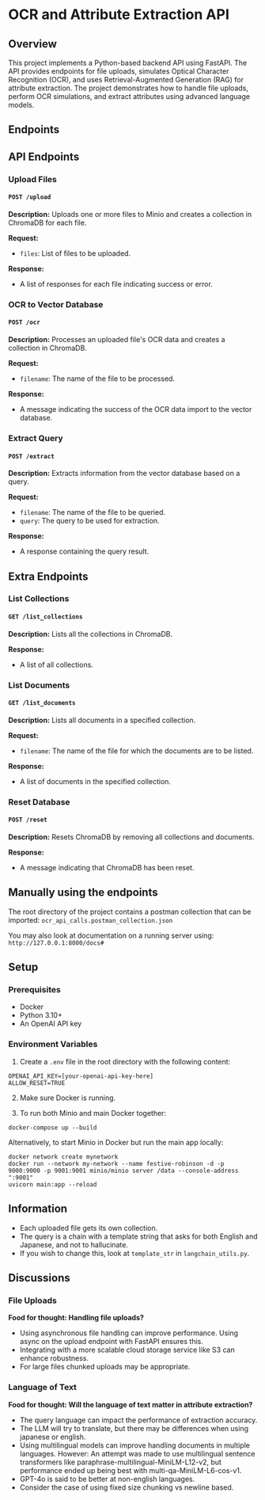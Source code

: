 # OCR and Attribute Extraction API

## Overview

This project implements a Python-based backend API using FastAPI. The API provides endpoints for file uploads, simulates Optical Character Recognition (OCR), and uses Retrieval-Augmented Generation (RAG) for attribute extraction. The project demonstrates how to handle file uploads, perform OCR simulations, and extract attributes using advanced language models.

## Endpoints
## API Endpoints

### Upload Files

#### `POST /upload`

**Description:**
Uploads one or more files to Minio and creates a collection in ChromaDB for each file.

**Request:**
- `files`: List of files to be uploaded.

**Response:**
- A list of responses for each file indicating success or error.

### OCR to Vector Database

#### `POST /ocr`

**Description:**
Processes an uploaded file's OCR data and creates a collection in ChromaDB.

**Request:**
- `filename`: The name of the file to be processed.

**Response:**
- A message indicating the success of the OCR data import to the vector database.

### Extract Query

#### `POST /extract`

**Description:**
Extracts information from the vector database based on a query.

**Request:**
- `filename`: The name of the file to be queried.
- `query`: The query to be used for extraction.

**Response:**
- A response containing the query result.

## Extra Endpoints
### List Collections

#### `GET /list_collections`

**Description:**
Lists all the collections in ChromaDB.

**Response:**
- A list of all collections.

### List Documents

#### `GET /list_documents`

**Description:**
Lists all documents in a specified collection.

**Request:**
- `filename`: The name of the file for which the documents are to be listed.

**Response:**
- A list of documents in the specified collection.

### Reset Database

#### `POST /reset`

**Description:**
Resets ChromaDB by removing all collections and documents.

**Response:**
- A message indicating that ChromaDB has been reset.

## Manually using the endpoints
The root directory of the project contains a postman collection that can be imported:
`ocr_api_calls.postman_collection.json`

You may also look at documentation on a running server using: `http://127.0.0.1:8000/docs#`

## Setup

### Prerequisites

- Docker
- Python 3.10+
- An OpenAI API key

### Environment Variables

1. Create a `.env` file in the root directory with the following content:

```plaintext
OPENAI_API_KEY=[your-openai-api-key-here]
ALLOW_RESET=TRUE
```
2. Make sure Docker is running.

3. To run both Minio and main Docker together:
```commandline
docker-compose up --build
```

Alternatively, to start Minio in Docker but run the main app locally:
```commandline
docker network create mynetwork
docker run --network my-network --name festive-robinson -d -p 9000:9000 -p 9001:9001 minio/minio server /data --console-address ":9001"
uvicorn main:app --reload
```

## Information

- Each uploaded file gets its own collection.
- The query is a chain with a template string that asks for both English and Japanese, and not to hallucinate.
- If you wish to change this, look at `template_str` in `langchain_utils.py`.

## Discussions

### File Uploads

**Food for thought: Handling file uploads?**

- Using asynchronous file handling can improve performance. Using async on the upload endpoint with FastAPI ensures this.
- Integrating with a more scalable cloud storage service like S3 can enhance robustness.
- For large files chunked uploads may be appropriate.

### Language of Text

**Food for thought: Will the language of text matter in attribute extraction?**

- The query language can impact the performance of extraction accuracy. 
- The LLM will try to translate, but there may be differences when using japanese or english.
- Using multilingual models can improve handling documents in multiple languages. 
However: An attempt was made to use multilingual sentence transformers like 
paraphrase-multilingual-MiniLM-L12-v2, but performance ended up being best with multi-qa-MiniLM-L6-cos-v1.
- GPT-4o is said to be better at non-english languages.
- Consider the case of using fixed size chunking vs newline based.



